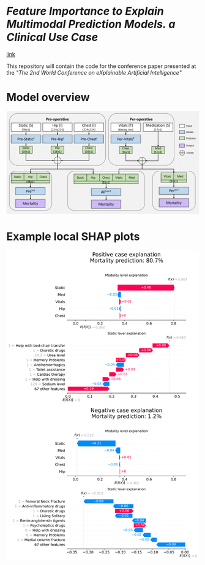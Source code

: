 # *Feature Importance to Explain Multimodal Prediction Models. a Clinical Use Case* 
[link](https://doi.org/10.1007/978-3-031-63803-9_5)

This repository will contain the code for the conference paper presented at the *"The 2nd World Conference on eXplainable Artificial Intelligence"*

# Model overview
![Model overview](images/Model_Overview-1.png)

# Example local SHAP plots
![SHAP plots](images/shapley_plots-1.png)
